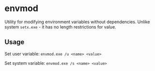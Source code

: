 # envmod
Utility for modifying environment variables without dependencies. Unlike system `setx.exe` - it has no length restrictions for value.

## Usage
Set user variable: `envmod.exe /u <name> <value>`

Set system variable: `envmod.exe /s <name> <value>`
